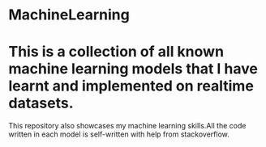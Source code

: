 # MachineLearning

# This is a collection of all known machine learning models that I have learnt and implemented on realtime datasets.

This repository also showcases my machine learning skills.All the code written in each model is self-written with help from stackoverflow.
